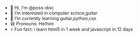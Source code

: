 - 👋 Hi, I’m @poss-disc
- 👀 I’m interested in computer scince,guitar
- 🌱 I’m currently learning guitar,python,css
- 😄 Pronouns: He/him
- ⚡ Fun fact: i learn html5 in 1 week and javascript in 12 days
